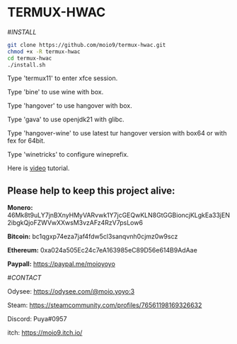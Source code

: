 # TERMUX-HWAC
#_INSTALL_
```sh
git clone https://github.com/moio9/termux-hwac.git
chmod +x -R termux-hwac
cd termux-hwac
./install.sh
```
Type 'termux11' to enter xfce session.

Type 'bine' to use wine with box.

Type 'hangover' to use hangover with box.

Type 'gava' to use openjdk21 with glibc.

Type 'hangover-wine' to use latest tur hangover version with box64 or with fex for 64bit.

Type 'winetricks' to configure wineprefix.

Here is [video](https://www.youtube.com/watch?v=TFaQBqQtz2M) tutorial.

## **Please help to keep this project alive:**

**Monero:** 46Mk8t9uLY7jnBXnyHMyVARvwk1Y7jcGEQwKLN8GtGGBioncjKLgkEa33jEN2ibgkQjoFZWVwXXwsM3vzAFz4RzV7psLow6

**Bitcoin:** bc1qgxp74eza7jaf4fdw5cl3sanqvnh0cjmz0w9scz

**Ethereum:** 0xa024a505Ec24c7eA163985eC89D56e614B9AdAae

**Paypall:** https://paypal.me/moioyoyo



#*_CONTACT_*

Odysee: https://odysee.com/@moio.yoyo:3

Steam: https://steamcommunity.com/profiles/76561198169326632

Discord: Puya#0957

itch: https://moio9.itch.io/
